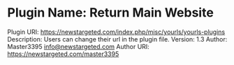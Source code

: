 # Plugin Name: Return Main Website
Plugin URI: https://newstargeted.com/index.php/misc/yourls/yourls-plugins
Description: Users can change their url in the plugin file.
Version: 1.3
Author: Master3395 <info@newstargeted.com>
Author URI: https://newstargeted.com/master3395
